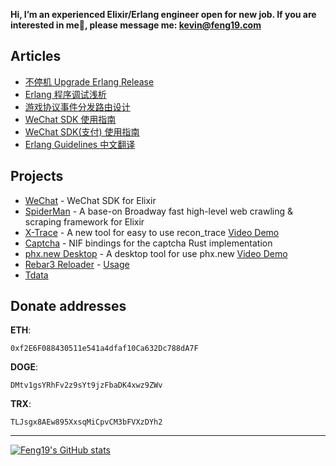 **Hi, I’m an experienced Elixir/Erlang engineer open for new job. If you are interested in me👋, please message me: kevin@feng19.com**


## Articles
  * [不停机 Upgrade Erlang Release](https://feng19.com/categories/Erlang-Release-Upgrade/)
  * [Erlang 程序调试浅析](https://feng19.com/2019/01/22/erlang%E7%A8%8B%E5%BA%8F%E8%B0%83%E8%AF%95%E6%B5%85%E6%9E%90/)
  * [游戏协议事件分发路由设计](https://feng19.com/2019/07/31/%E6%B8%B8%E6%88%8F%E5%8D%8F%E8%AE%AE%E4%BA%8B%E4%BB%B6%E5%88%86%E5%8F%91%E8%B7%AF%E7%94%B1%E8%AE%BE%E8%AE%A1/)
  * [WeChat SDK 使用指南](https://feng19.com/2022/07/08/wechat_for_elixir_usage/)
  * [WeChat SDK(支付) 使用指南](https://feng19.com/2024/02/05/wechat-pay-for-elixir-usage/)
  * [Erlang Guidelines 中文翻译](https://github.com/feng19/erlang_guidelines)

## Projects
  * [WeChat](https://github.com/feng19/wechat) - WeChat SDK for Elixir
  * [SpiderMan](https://github.com/feng19/spider_man) - A base-on Broadway fast high-level web crawling & scraping framework for Elixir
  * [X-Trace](https://github.com/feng19/x_trace) - A new tool for easy to use recon_trace [Video Demo](https://twitter.com/kevin52069370/status/1752594271855894872)
  * [Captcha](https://github.com/feng19/captcha) - NIF bindings for the captcha Rust implementation
  * [phx.new Desktop](https://github.com/feng19/phx_new_desktop) - A desktop tool for use phx.new [Video Demo](https://twitter.com/kevin52069370/status/1641352557842014208)
  * [Rebar3 Reloader](https://github.com/feng19/rebar3_reloader) - [Usage](https://feng19.com/2019/03/14/rebar3_reloader_usage/)
  * [Tdata](https://github.com/feng19/tdata)

## Donate addresses</summary>

**ETH**:

```
0xf2E6F088430511e541a4dfaf10Ca632Dc788dA7F
```

**DOGE**:

```
DMtv1gsYRhFv2z9sYt9jzFbaDK4xwz9ZWv
```

**TRX**:

```
TLJsgx8AEw895XxsqMiCpvCM3bFVXzDYh2
```

---

[![Feng19's GitHub stats](https://github-readme-stats.vercel.app/api?username=feng19)](https://github.com/feng19)

<!--
**feng19/feng19** is a ✨ _special_ ✨ repository because its `README.md` (this file) appears on your GitHub profile.

Here are some ideas to get you started:

- 🔭 I’m currently working on ...
- 🌱 I’m currently learning ...
- 👯 I’m looking to collaborate on ...
- 🤔 I’m looking for help with ...
- 💬 Ask me about ...
- 📫 How to reach me: ...
- 😄 Pronouns: ...
- ⚡ Fun fact: ...
-->
